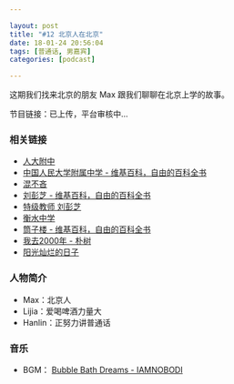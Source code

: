 ```yaml
---

layout: post
title: "#12 北京人在北京"
date: 18-01-24 20:56:04
tags: [普通话, 男嘉宾]
categories: [podcast]

---
```


这期我们找来北京的朋友 Max 跟我们聊聊在北京上学的故事。

节目链接：已上传，平台审核中...

### 相关链接

- [人大附中](www.rdfz.cn/)
- [中国人民大学附属中学 - 维基百科，自由的百科全书](https://zh.wikipedia.org/wiki/%E4%B8%AD%E5%9B%BD%E4%BA%BA%E6%B0%91%E5%A4%A7%E5%AD%A6%E9%99%84%E5%B1%9E%E4%B8%AD%E5%AD%A6)
- [混不吝](https://baike.baidu.com/item/%E6%B7%B7%E4%B8%8D%E5%90%9D)
- [刘彭芝 - 维基百科，自由的百科全书](https://zh.wikipedia.org/wiki/%E5%88%98%E5%BD%AD%E8%8A%9D)
- [特级教师 刘彭芝](http://www.rdfz.cn/xxgk/xzzl/lpz/)
- [衡水中学](https://zh.wikipedia.org/wiki/%E8%A1%A1%E6%B0%B4%E4%B8%AD%E5%AD%A6)
- [筒子楼 - 维基百科，自由的百科全书](https://zh.wikipedia.org/wiki/%E7%AD%92%E5%AD%90%E6%A5%BC)
- [我去2000年 - 朴树](http://music.163.com/#/album?id=13892)
- [阳光灿烂的日子](https://movie.douban.com/subject/1291875/)

### 人物简介

- Max：北京人
- Lijia：爱喝啤酒力量大
- Hanlin：正努力讲普通话

### 音乐

- BGM： [Bubble Bath Dreams - IAMNOBODI](http://music.163.com/#/song?id=27708107)